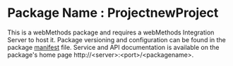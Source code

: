 # Package Name : ProjectnewProject
This is a webMethods package and requires a webMethods Integration Server to host it. Package versioning and configuration can be found in the package [manifest](./ProjectnewProject/manifest.v3) file. Service and API documentation is available on the package's home page http://&lt;server&gt;:&lt;port&gt;/&lt;packagename>.